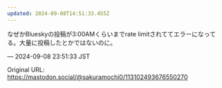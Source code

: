 ```yaml
---
updated: 2024-09-08T14:51:33.455Z
---
```


<p>なぜかBlueskyの投稿が3:00AMくらいまでrate limitされててエラーになってる。大量に投稿したとかではないのに。</p>

&mdash; 2024-09-08 23:51:33 JST

Original URL: https://mastodon.social/@sakuramochi0/113102493676550270
